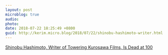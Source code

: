 ```yaml
---
layout: post
microblog: true
audio: 
photo: 
date: 2018-07-22 18:25:49 +0800
guid: http://kerim.micro.blog/2018/07/22/shinobu-hashimoto-writer.html
---
```

[Shinobu Hashimoto, Writer of Towering Kurosawa Films, Is Dead at 100](https://www.nytimes.com/2018/07/20/movies/shinobu-hashimoto-dead-screenwriter-for-kurosawa.html?hpw&rref=obituaries&action=click&pgtype=Homepage&module=well-region&region=bottom-well&WT.nav=bottom-well)
